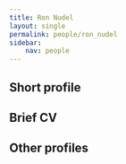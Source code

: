 ```yaml
---
title: Ron Nudel
layout: single
permalink: people/ron_nudel
sidebar:
    nav: people
---
```




## Short profile



## Brief CV


## Other profiles
